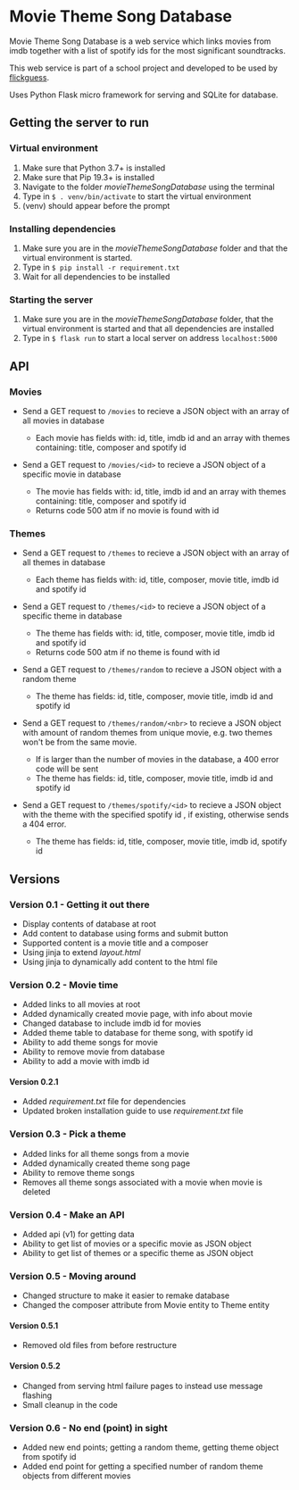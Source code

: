 # Movie Theme Song Database

Movie Theme Song Database is a web service which links movies from imdb together with a list of spotify ids for the most significant soundtracks.

This web service is part of a school project and developed to be used by [flickguess](https://www.github.com/lupont/flickguess).

Uses Python Flask micro framework for serving and SQLite for database.

## Getting the server to run

### Virtual environment
1. Make sure that Python 3.7+ is installed
2. Make sure that Pip 19.3+ is installed
3. Navigate to the folder _movieThemeSongDatabase_ using the terminal
4. Type in `$ . venv/bin/activate` to start the virtual environment
5. (venv) should appear before the prompt

### Installing dependencies
1. Make sure you are in the _movieThemeSongDatabase_ folder and that the virtual environment is started.
2. Type in `$ pip install -r requirement.txt`
3. Wait for all dependencies to be installed

### Starting the server
1. Make sure you are in the _movieThemeSongDatabase_ folder, that the virtual environment is started and that all dependencies are installed
2. Type in `$ flask run` to start a local server on address `localhost:5000`

## API

### Movies

- Send a GET request to `/movies` to recieve a JSON object with an array of all movies in database
  - Each movie has fields with: id, title, imdb id and an array with themes containing: title, composer and spotify id

- Send a GET request to `/movies/<id>` to recieve a JSON object of a specific movie in database
  - The movie has fields with: id, title, imdb id and an array with themes containing: title, composer and spotify id
  - Returns code 500 atm if no movie is found with id

### Themes

- Send a GET request to `/themes` to recieve a JSON object with an array of all themes in database
  - Each theme has fields with: id, title, composer, movie title, imdb id and spotify id
  
- Send a GET request to `/themes/<id>` to recieve a JSON object of a specific theme in database
  - The theme has fields with: id, title, composer, movie title, imdb id and spotify id
  - Returns code 500 atm if no theme is found with id

- Send a GET request to `/themes/random` to recieve a JSON object with a random theme
  - The theme has fields: id, title, composer, movie title, imdb id and spotify id

- Send a GET request to `/themes/random/<nbr>` to recieve a JSON object with <nbr> amount of random themes from unique movie, e.g. two themes won't be from the same movie.
  - If <nbr> is larger than the number of movies in the database, a 400 error code will be sent
  - The theme has fields: id, title, composer, movie title, imdb id and spotify id

- Send a GET request to `/themes/spotify/<id>` to recieve a JSON object with the theme with the specified spotify id <id>, if existing, otherwise sends a 404 error.
  - The theme has fields: id, title, composer, movie title, imdb id, spotify id 

## Versions

### Version 0.1 - Getting it out there
- Display contents of database at root
- Add content to database using forms and submit button
- Supported content is a movie title and a composer
- Using jinja to extend _layout.html_
- Using jinja to dynamically add content to the html file

### Version 0.2 - Movie time
- Added links to all movies at root
- Added dynamically created movie page, with info about movie
- Changed database to include imdb id for movies
- Added theme table to database for theme song, with spotify id
- Ability to add theme songs for movie
- Ability to remove movie from database
- Ability to add a movie with imdb id

#### Version 0.2.1
- Added _requirement.txt_ file for dependencies
- Updated broken installation guide to use _requirement.txt_ file

### Version 0.3 - Pick a theme 
- Added links for all theme songs from a movie
- Added dynamically created theme song page
- Ability to remove theme songs
- Removes all theme songs associated with a movie when movie is deleted

### Version 0.4 - Make an API
- Added api (v1) for getting data
- Ability to get list of movies or a specific movie as JSON object
- Ability to get list of themes or a specific theme as JSON object

### Version 0.5 - Moving around
- Changed structure to make it easier to remake database
- Changed the composer attribute from Movie entity to Theme entity

#### Version 0.5.1
- Removed old files from before restructure

#### Version 0.5.2
- Changed from serving html failure pages to instead use message flashing
- Small cleanup in the code

### Version 0.6 - No end (point) in sight
- Added new end points; getting a random theme, getting theme object from spotify id
- Added end point for getting a specified number of random theme objects from different movies


